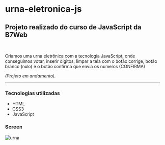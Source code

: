 # urna-eletronica-js

<h2>Projeto realizado do curso de JavaScript da B7Web</h2>
<br>
<p>Criamos uma urna eletrônica com a tecnologia JavaScript, onde conseguimos votar, inserir digitos, limpar a tela com o botão corrige, botão branco (nulo) e o botão confirma que envia os numeros (CONFIRMA)</p>
<p><i>(Projeto em andamento).</i></p>
<hr>
<h3>Tecnologias utilizadas</h3>
<ul>
  <li>HTML</li>
  <li>CSS3</li>
  <li>JavaScript</li>
</ul>
  
<h3>Screen</h3>

![urna](https://user-images.githubusercontent.com/92833379/158162428-eca05300-cdc3-4722-8f50-dbed803d6406.png)
